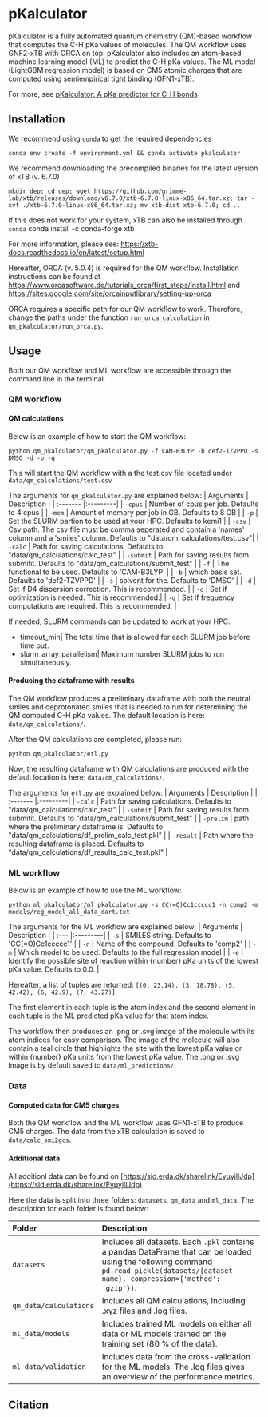 # pKalculator
pKalculator is a fully automated quantum chemistry (QM)-based workflow that computes the C-H pKa values of molecules. The QM workflow uses GNF2-xTB with ORCA on top.
pKalculator also includes an atom-based machine learning model (ML) to predict the C-H pKa values. The ML model (LightGBM regression model) is based on CM5 atomic charges that are computed using semiempirical tight binding (GFN1-xTB).

For more, see [pKalculator: A pKa predictor for C-H bonds](https://doi.org/10.26434/chemrxiv-2024-56h5h)

## Installation
We recommend using `conda` to get the required dependencies

    conda env create -f environment.yml && conda activate pkalculator

We recommend downloading the precompiled binaries for the latest version of xTB (v. 6.7.0)

    mkdir dep; cd dep; wget https://github.com/grimme-lab/xtb/releases/download/v6.7.0/xtb-6.7.0-linux-x86_64.tar.xz; tar -xvf ./xtb-6.7.0-linux-x86_64.tar.xz; mv xtb-dist xtb-6.7.0; cd ..

If this does not work for your system, xTB can also be installed through `conda`
    conda install -c conda-forge xtb

For more information, please see: https://xtb-docs.readthedocs.io/en/latest/setup.html

Hereafter, ORCA (v. 5.0.4) is required for the QM workflow. Installation instructions can be found at https://www.orcasoftware.de/tutorials_orca/first_steps/install.html and https://sites.google.com/site/orcainputlibrary/setting-up-orca

ORCA requires a specific path for our QM workflow to work. Therefore, change the paths under the function `run_orca_calculation` in `qm_pkalculator/run_orca.py`.

## Usage
Both our QM workflow and ML workflow are accessible through the command line in the terminal.

### QM workflow
#### QM calculations
Below is an example of how to start the QM workflow:

    python qm_pkalculator/qm_pkalculator.py -f CAM-B3LYP -b def2-TZVPPD -s DMSO -d -o -q

This will start the QM workflow with a the test.csv file located under `data/qm_calculations/test.csv`

The arguments for `qm_pkalculator.py` are explained below:
| Arguments    | Description | 
| :------- |:---------|
| `-cpus` | Number of cpus per job. Defaults to 4 cpus |
| `-mem` | Amount of memory per job in GB. Defaults to 8 GB |
| `-p` | Set the SLURM partion to be used at your HPC. Defaults to kemi1 |
| `-csv` | Csv path. The csv file must be comma seperated and contain a 'names' column and a 'smiles' column. Defaults to "data/qm_calculations/test.csv"|
| `-calc` | Path for saving calculations. Defaults to "data/qm_calculations/calc_test" |
| `-submit` | Path for saving results from submitit. Defaults to "data/qm_calculations/submit_test" |
| `-f` | The functional to be used. Defaults to 'CAM-B3LYP' |
| `-b` | which basis set. Defaults to 'def2-TZVPPD' |
| `-s` | solvent for the. Defaults to 'DMSO' |
| `-d` | Set if D4 dispersion correction. This is recommended. |
| `-o` | Set if optimization is needed. This is recommended.|
| `-q` | Set if frequency computations are required. This is recommended. |


If needed, SLURM commands can be updated to work at your HPC.

- timeout_min| The total time that is allowed for each SLURM job before time out.
- slurm_array_parallelism| Maximum number SLURM jobs to run simultaneously.

#### Producing the dataframe with results
The QM workflow produces a preliminary dataframe with both the neutral smiles and deprotonated smiles that is needed to run for determining the QM computed C-H pKa values.
The default location is here: `data/qm_calculations/`.

After the QM calculations are completed, please run: 
    
    python qm_pkalculator/etl.py

Now, the resulting dataframe with QM calculations are produced with the default location is here: `data/qm_calculations/`.

The arguments for `etl.py` are explained below:
| Arguments    | Description | 
| :------- |:---------|
| `-calc` | Path for saving calculations. Defaults to "data/qm_calculations/calc_test" |
| `-submit` | Path for saving results from submitit. Defaults to "data/qm_calculations/submit_test" |
| `-prelim` | path where the preliminary dataframe is. Defaults to "data/qm_calculations/df_prelim_calc_test.pkl" |
| `-result` | Path where the resulting dataframe is placed. Defaults to "data/qm_calculations/df_results_calc_test.pkl" |


### ML workflow
Below is an example of how to use the ML workflow:
    
    python ml_pkalculator/ml_pkalculator.py -s CC(=O)Cc1ccccc1 -n comp2 -m models/reg_model_all_data_dart.txt

The arguments for the ML workflow are explained below:
| Arguments    | Description | 
| :--- |:---------|
| `-s` | SMILES string. Defaults to 'CC(=O)Cc1ccccc1' |
| `-n` | Name of the compound. Defaults to 'comp2' |
| `-m` | Which model to be used. Defaults to the full regression model |
| `-e` | Identify the possible site of reaction within {number} pKa units of the lowest pKa value. Defaults to 0.0. |

Hereafter, a list of tuples are returned:
    `[(0, 23.14), (3, 18.78), (5, 42.42), (6, 42.9), (7, 43.27)]`

The first element in each tuple is the atom index and the second element in each tuple is the ML predicted pKa value for that atom index.

The workflow then produces an .png or .svg image of the molecule with its atom indices for easy comparison. The image of the molecule will also contain a teal circle that highlights the site with the lowest pKa value or within {number} pKa units from the lowest pKa value. The .png or .svg image is by default saved to `data/ml_predictions/`.

### Data
#### Computed data for CM5 charges 
Both the QM workflow and the ML workflow uses GFN1-xTB to produce CM5 charges. The data from the xTB calculation is saved to  `data/calc_smi2gcs`.

#### Additional data
All additionl data can be found on [https://sid.erda.dk/sharelink/EyuyjllJdp](https://sid.erda.dk/sharelink/EyuyjllJdp)

Here the data is split into three folders: `datasets`, `qm_data` and `ml_data`. The description for each folder is found below:

| Folder    | Description |
| :------- |:---------|
| `datasets` | Includes all datasets. Each `.pkl` contains a pandas DataFrame that can be loaded using the following command `pd.read_pickle(datasets/{dataset name}, compression={'method': 'gzip'})`. |
| `qm_data/calculations` | Includes all QM calculations, including .xyz files and .log files. |
| `ml_data/models` | Includes trained ML models on either all data or ML models trained on the training set (80 % of the data). |
| `ml_data/validation` | Includes data from the cross-validation for the ML models. The .log files gives an overview of the performance metrics. |

## Citation
